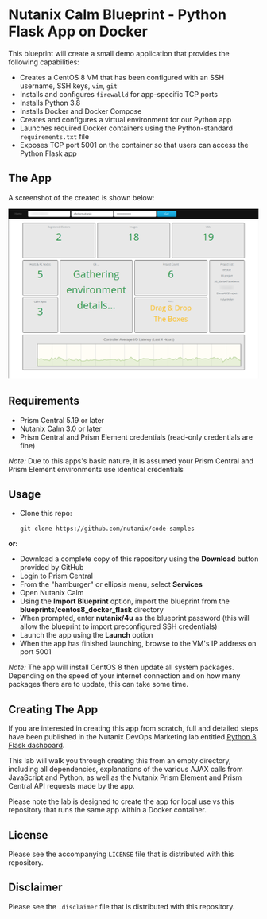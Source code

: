 # Nutanix Calm Blueprint - Python Flask App on Docker

This blueprint will create a small demo application that provides the following capabilities:

- Creates a CentOS 8 VM that has been configured with an SSH username, SSH keys, `vim`, `git`
- Installs and configures `firewalld` for app-specific TCP ports
- Installs Python 3.8
- Installs Docker and Docker Compose
- Creates and configures a virtual environment for our Python app
- Launches required Docker containers using the Python-standard `requirements.txt` file
- Exposes TCP port 5001 on the container so that users can access the Python Flask app

## The App

A screenshot of the created is shown below:

![App running](./screenshot.png)

## Requirements

- Prism Central 5.19 or later
- Nutanix Calm 3.0 or later
- Prism Central and Prism Element credentials (read-only credentials are fine)

*Note:* Due to this apps's basic nature, it is assumed your Prism Central and Prism Element environments use identical credentials

## Usage

- Clone this repo:

  ```
  git clone https://github.com/nutanix/code-samples
  ```

**or:**

- Download a complete copy of this repository using the **Download** button provided by GitHub
- Login to Prism Central
- From the "hamburger" or ellipsis menu, select **Services**
- Open Nutanix Calm
- Using the **Import Blueprint** option, import the blueprint from the **blueprints/centos8_docker_flask** directory
- When prompted, enter **nutanix/4u** as the blueprint password (this will allow the blueprint to import preconfigured SSH credentials)
- Launch the app using the **Launch** option
- When the app has finished launching, browse to the VM's IP address on port 5001

*Note:* The app will install CentOS 8 then update all system packages.  Depending on the speed of your internet connection and on how many packages there are to update, this can take some time.

## Creating The App

If you are interested in creating this app from scratch, full and detailed steps have been published in the Nutanix DevOps Marketing lab entitled [Python 3 Flask dashboard](https://www.nutanix.dev/labs/python-flask-dashboard/).

This lab will walk you through creating this from an empty directory, including all dependencies, explanations of the various AJAX calls from JavaScript and Python, as well as the Nutanix Prism Element and Prism Central API requests made by the app.

Please note the lab is designed to create the app for local use vs this repository that runs the same app within a Docker container.

## License

Please see the accompanying `LICENSE` file that is distributed with this repository.

## Disclaimer

Please see the `.disclaimer` file that is distributed with this repository.
